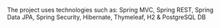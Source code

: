 The project uses technologies such as:
Spring MVC, Spring REST, Spring Data JPA, 
Spring Security, Hibernate, Thymeleaf, 
H2 & PostgreSQL DB
